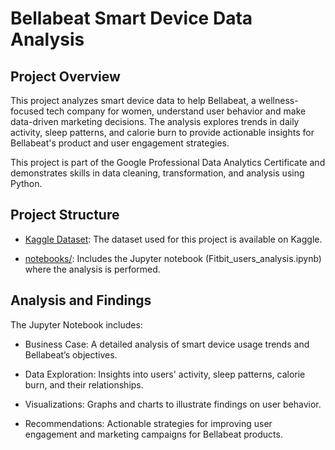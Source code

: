 # Bellabeat Smart Device Data Analysis
## Project Overview
This project analyzes smart device data to help Bellabeat, a wellness-focused tech company for women, understand user behavior and make data-driven marketing decisions. The analysis explores trends in daily activity, sleep patterns, and calorie burn to provide actionable insights for Bellabeat's product and user engagement strategies.

This project is part of the Google Professional Data Analytics Certificate and demonstrates skills in data cleaning, transformation, and analysis using Python.

## Project Structure
- [Kaggle Dataset](https://www.kaggle.com/datasets/arashnic/fitbit): The dataset used for this project is available on Kaggle.
  
- [notebooks/](https://github.com/iamganeshg18/Bellabeat-Smart-Device-Data-Analysis/blob/main/Fitbit_users_analysis.ipynb): Includes the Jupyter notebook (Fitbit_users_analysis.ipynb) where the analysis is performed.

## Analysis and Findings
The Jupyter Notebook includes:

- Business Case: A detailed analysis of smart device usage trends and Bellabeat’s objectives.

- Data Exploration: Insights into users' activity, sleep patterns, calorie burn, and their relationships.

- Visualizations: Graphs and charts to illustrate findings on user behavior.

- Recommendations: Actionable strategies for improving user engagement and marketing campaigns for Bellabeat products.
